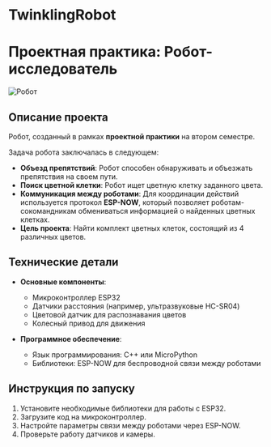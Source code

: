 # TwinklingRobot
# Проектная практика: Робот-исследователь

![Робот](путь_к_фотографии.jpg)  

## Описание проекта

Робот, созданный в рамках **проектной практики** на втором семестре. 

Задача робота заключалась в следующем:
- **Объезд препятствий**: Робот способен обнаруживать и объезжать препятствия на своем пути.
- **Поиск цветной клетки**: Робот ищет цветную клетку заданного цвета.
- **Коммуникация между роботами**: Для координации действий используется протокол **ESP-NOW**, который позволяет роботам-сокомандникам обмениваться информацией о найденных цветных клетках.
- **Цель проекта**: Найти комплект цветных клеток, состоящий из 4 различных цветов.

## Технические детали

- **Основные компоненты**:
  - Микроконтроллер ESP32
  - Датчики расстояния (например, ультразвуковые HC-SR04)
  - Цветовой датчик для распознавания цветов
  - Колесный привод для движения
  
- **Программное обеспечение**:
  - Язык программирования: C++ или MicroPython
  - Библиотеки: ESP-NOW для беспроводной связи между роботами

## Инструкция по запуску

1. Установите необходимые библиотеки для работы с ESP32.
2. Загрузите код на микроконтроллер.
3. Настройте параметры связи между роботами через ESP-NOW.
4. Проверьте работу датчиков и камеры.
